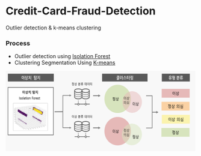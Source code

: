 # Credit-Card-Fraud-Detection
Outlier detection &amp; k-means clustering

### Process 
- Outlier detection using [Isolation Forest](https://scikit-learn.org/stable/modules/generated/sklearn.ensemble.IsolationForest.html)
- Clustering Segmentation Using [K-means](https://scikit-learn.org/stable/modules/generated/sklearn.cluster.KMeans.html)
<img src='/image/isolation_forest_kmeans.png'/>
